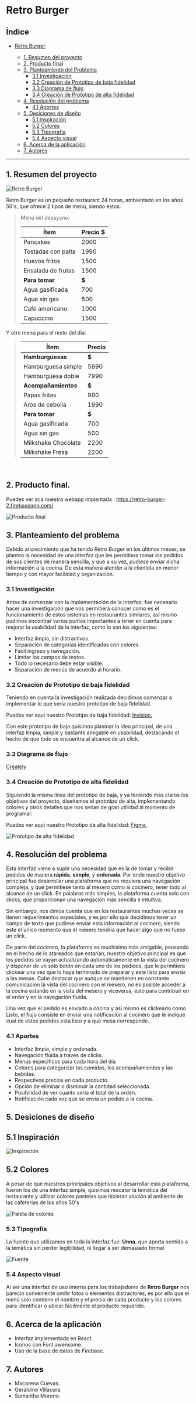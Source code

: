 # Retro Burger

## Índice

- [Retro Burger](#retro-burger)

  - [1. Resumen del proyecto](#1-resumen-del-proyecto)
  - [2. Producto final](#2-producto-final)
  - [3. Planteamiento del Problema](#3-planteamiento-del-problema)
    - [3.1 Investigación](#31-Investigación)
    - [3.2 Creación de Prototipo de baja fidelidad](#22-creación-de-prototipo-de-baja-fidelidad)
    - [3.3 Diagrama de flujo](#33-diagrama-de-flujo)
    - [3.4 Creación de Prototipo de alta fidelidad](#34-creación-de-prototipo-de-alta-fidelidad)
  - [4. Resolución del problema](#4-resolución-del-problema)
    - [4.1 Aportes](#41-aportes)
  - [5. Desiciones de diseño](#5-desiciones-de-diseño)
    - [5.1 Inspiración](#51-inspiración)
    - [5.2 Colores](#52-colores)
    - [5.3 Tipografía](#52-tipografía)
    - [5.4 Aspecto visual](#53-aspecto-visual)
  - [6. Acerca de la aplicación](#6-acerca-de-la-aplicación)
  - [7. Autores](#7-autores)

---

## 1. Resumen del proyecto

![Retro Burger](/src/imagesReadme/retro-burger.jpg)

Retro Burger es un pequeño restaurant 24 horas, ambientado en los años 50's, que ofrece 2 tipos de menú, siendo estos:

> Menú del desayuno:
>
> | Ítem               | Precio \$ |
> | ------------------ | --------- |
> | Pancakes           | 2000      |
> | Tostadas con palta | 1990      |
> | Huevos fritos      | 1500      |
> | Ensalada de frutas | 1500      |
> | **Para tomar**     | **\$**    |
> | Agua gasificada    | 700       |
> | Agua sin gas       | 500       |
> | Café americano     | 1000      |
> | Capuccino          | 1500      |

Y otro menú para el resto del día:

> | Ítem                | Precio |
> | ------------------- | ------ |
> | **Hamburguesas**    | **\$** |
> | Hamburguesa simple  | 5990   |
> | Hamburguesa doble   | 7990   |
> | **Acompañamientos** | **\$** |
> | Papas fritas        | 990    |
> | Aros de cebolla     | 1990   |
> | **Para tomar**      | **\$** |
> | Agua gasificada     | 700    |
> | Agua sin gas        | 500    |
> | Milkshake Chocolate | 2200   |
> | Milkshake Fresa     | 2200   |

<br>

## 2. Producto final.

Puedes ver aca nuestra webapp implentada : https://retro-burger-2.firebaseapp.com/

![Producto final](/src/imagesReadme/imagenes-final.jpg)

## 3. Planteamiento del problema

Debido al crecimiento que ha tenido Retro Burger en los últimos meses, se planteo la necesidad de una interfaz que les permitiera tomar los pedidos de sus clientes de manera sencilla, y que a su vez, pudiese enviar dicha información a la cocina. De esta manera atender a la clientela en menor tiempo y con mayor facilidad y organización.

### 3.1 Investigación

Antes de comenzar con la implementación de la interfaz, fue necesario hacer una investigación que nos permitiera conocer como es el funcionamiento de estos sistemas en restaurantes similares, así mismo pudimos encontrar varios puntos importantes a tener en cuenta para mejorar la usabilidad de la interfaz, como lo son los siguientes:

- Interfaz limpia, sin distractivos.
- Separación de categorias identificadas con colores.
- Fácil ingreso y navegación.
- Limitar los campos de textos.
- Todo lo necesario debe estar visible.
- Separación de menús de acuerdo al horario.

### 3.2 Creación de Prototipo de baja fidelidad

Teniendo en cuenta la investigación realizada decidimos comenzar a implementar lo que sería nuestro prototipo de baja fidelidad.

Puedes ver aqui nuestro Prototipo de baja fidelidad:
[Invision.](https://macarenacuevas784453.invisionapp.com/freehand/burger-queen-gu1kbSaAc)

Con este prototipo de baja quisimos plasmar la idea principal, de una interfaz limpia, simple y bastante amigable en usabilidad, destacando el hecho de que todo se encuentra al alcance de un click.

### 3.3 Diagrama de flujo

[Creately](https://app.creately.com/diagram/qbTlWwO5YLO/edit)

### 3.4 Creación de Prototipo de alta fidelidad

Siguiendo la misma línea del prototipo de baja, y ya teniendo más claros los objetivos del proyecto, diseñamos el prototipo de alta, implementando colores y otros detalles que nos serian de gran utilidad al momento de programar.

Puedes ver aqui nuestro Prototipo de alta fidelidad:
[Figma.](https://www.figma.com/file/P6IojYtoZ7XBmj9Gu3LWhY/RetroBurgers?node-id=0%3A1)

![Prototipo de alta fidelidad](https://github.com/gvillacura/retro-burger/blob/responsive/src/imagesReadme/prototipo-alta.png)

## 4. Resolución del problema

Esta interfaz viene a suplir una necesidad que es la de tomar y recibir pedidos de manera **rápida**, **simple**, y **ordenada**. Por ende nuestro objetivo principal fue desarrollar una plataforma que no requiera una navegación compleja, y que permitiese tanto al mesero como al cocinero, tener todo al alcance de un click. En palabras más simples, la plataforma cuenta solo con clicks, que proporcionan una navegación más sencilla e intuitiva.

Sin embargo, nos dimos cuenta que en los restaurantes muchas veces se tienen requerimientos especiales, y es por ello que decidimos tener un campo de texto que pudiese enviar esta información al cocinero, siendo este el unico momento que el mesero tendría que hacer algo que no fuese un click.

De parte del cocinero, la plataforma es muchísimo más amigable, pensando en el hecho de lo atareados que estarían, nuestro objetivo principal es que los pedidos se vayan actualizando automáticamente en la vista del cocinero y disponer de un solo botón en cada uno de los pedidos, que le permitiera clickear una vez que lo haya terminado de preparar y este listo para enviar a las mesas. Cabe destacar que aunque se mantienen en constante comunicación la vista del cocinero con el mesero, no es posible acceder a la cocina estando en la vista del mesero y viceversa, esto para contribuir en el order y en la navegación fluida.

Una vez que el pedido es enviado a cocina y así mismo es clickeado como Listo, el flujo consiste en enviar una notificación al cocinero que le indique cual de estos pedidos esta listo y a que mesa corresponde.

### 4.1 Aportes

- Interfaz limpia, simple y ordenada.
- Navegación fluida a través de clicks.
- Menús especificos para cada hora del día
- Colores para categorizar las comidas, los acompañamientos y las bebidas.
- Respectivos precios en cada producto.
- Opción de eliminar o disminuir la cantidad seleccionada.
- Posibilidad de ver cuanto sería el total de la orden.
- Notificación cada vez que se envía un pedido a la cocina.

## 5. Desiciones de diseño

## 5.1 Inspiración

![Inspiración](/src/imagesReadme/fotodinner.jpg)

## 5.2 Colores

A pesar de que nuestros principales objetivos al desarrollar esta plataforma, fueron los de una interfaz simple, quisimos rescatar la temática del restaurante y utilizar colores pasteles que hicieran alución al ambiente de las cafeterias de los años 50's

![Paleta de colores](/src/imagesReadme/colors.png)

### 5.3 Tipografía

La fuente que utilizamos en toda la interfaz fue: **Unna**, que aporta sentido a la temática sin perder legibilidad, ni llegar a ser demasiado formal.

![Fuente](/src/imagesReadme/fontUnna.png)

### 5.4 Aspecto visual

Al ser una interfaz de uso interno para los trabajadores de **Retro Burger** nos parecio conveniente omitir fotos o elementos distractores, es por ello que el menú solo contiene el nombre y el precio de cada producto y los colores para identificar o ubicar fácilmente el producto requerido.

## 6. Acerca de la aplicación

- Interfaz implementada en React.
- Iconos con Font awensome.
- Uso de la base de datos de Firebase.

## 7. Autores

- Macarena Cuevas.
- Geraldine Villacura.
- Samantha Moreno.
